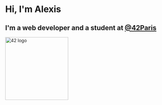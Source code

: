 # Hi, I'm Alexis
## I'm a web developer and a student at [@42Paris](https://42.fr)
<img src="https://github.com/alafrance/alafrance/assets/53992857/7ed09580-1d48-4c31-bd97-4d4456f72506" alt="42 logo" width="200" />
